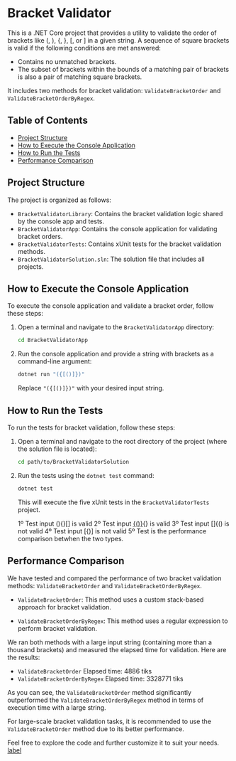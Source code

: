 # Bracket Validator

This is a .NET Core project that provides a utility to validate the order of brackets like (, ), {, }, [, or ] in a given string. 
A sequence of square brackets is valid if the following conditions are met answered:
   - Contains no unmatched brackets.
   - The subset of brackets within the bounds of a matching pair of brackets is also a pair of matching square brackets.
   
It includes two methods for bracket validation: `ValidateBracketOrder` and `ValidateBracketOrderByRegex`.

## Table of Contents

- [Project Structure](#project-structure)
- [How to Execute the Console Application](#how-to-execute-the-console-application)
- [How to Run the Tests](#how-to-run-the-tests)
- [Performance Comparison](#performance-comparison)

## Project Structure

The project is organized as follows:

- `BracketValidatorLibrary`: Contains the bracket validation logic shared by the console app and tests.
- `BracketValidatorApp`: Contains the console application for validating bracket orders.
- `BracketValidatorTests`: Contains xUnit tests for the bracket validation methods.
- `BracketValidatorSolution.sln`: The solution file that includes all projects.

## How to Execute the Console Application

To execute the console application and validate a bracket order, follow these steps:

1. Open a terminal and navigate to the `BracketValidatorApp` directory:

   ```bash
   cd BracketValidatorApp
   ```

2. Run the console application and provide a string with brackets as a command-line argument:

   ```bash
   dotnet run "({[()]})"
   ```

   Replace `"({[()]})"` with your desired input string.

## How to Run the Tests

To run the tests for bracket validation, follow these steps:

1. Open a terminal and navigate to the root directory of the project (where the solution file is located):

   ```bash
   cd path/to/BracketValidatorSolution
   ```

2. Run the tests using the `dotnet test` command:

   ```bash
   dotnet test
   ```

   This will execute the five xUnit tests in the `BracketValidatorTests` project.
   
   1º Test input (){}[] is valid
   2º Test input [{()}](){} is valid
   3º Test input []{() is not valid
   4º Test input [{)] is not valid
   5º Test is the performance comparison betwhen the two types.

## Performance Comparison

We have tested and compared the performance of two bracket validation methods: `ValidateBracketOrder` and `ValidateBracketOrderByRegex`.

- `ValidateBracketOrder`: This method uses a custom stack-based approach for bracket validation.

- `ValidateBracketOrderByRegex`: This method uses a regular expression to perform bracket validation.

We ran both methods with a large input string (containing more than a thousand brackets) and measured the elapsed time for validation. Here are the results:

- `ValidateBracketOrder` Elapsed time: 4886 tiks
- `ValidateBracketOrderByRegex` Elapsed time: 3328771 tiks

As you can see, the `ValidateBracketOrder` method significantly outperformed the `ValidateBracketOrderByRegex` method in terms of execution time with a large string.

For large-scale bracket validation tasks, it is recommended to use the `ValidateBracketOrder` method due to its better performance.

Feel free to explore the code and further customize it to suit your needs.
[label](../RicksFriends/.gitignore)